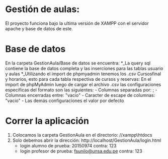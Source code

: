 # Gestión de aulas: 
   El proyecto funciona bajo la ultima versión de XAMPP con el servidor apache y base de datos de este.
    
# Base de datos
 En la carpeta GestionAula/Base de datos se encuentra:
    *_La query sql contiene la base de datos completa y las inserciones para las tablas usuario y aulas
    *_Utilizando el import de phpmyadmin tenemos los .csv Cursosfinal y horarios, esto para cada tabla respectiva de cursos y reservas:
        En el import de phpMyAdmin luego de cargar el archivo .csv las configuraciones especificas del formato son las siguientes:
            - Columnas separadas por: ;
            - Columnas encerradas entre: "vacio"
            - Caracter de escape de columnas: "vacio"
            - Las demás configuraciones el valor por defecto
# Correr la aplicación
   1. Colocamos la carpeta GestionAula en el directorio: //xampp\htdocs
   2. Solo debemos abrir la dirección: http://localhost/GestionAula/login.html
       - login alumno de prueba: 20150974 contra: 123
       - login profesor de prueba: fsunilo@unsa.edu.pe contra: 123

    
